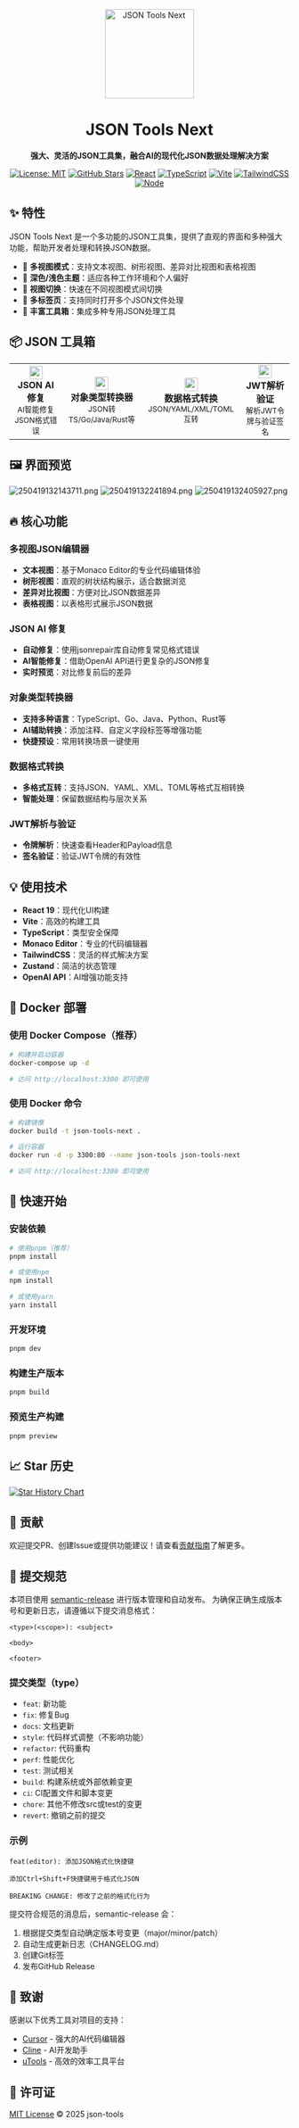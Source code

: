 <div align="center">
  <img src="public/logo.png" alt="JSON Tools Next" width="160" />
  <h1>JSON Tools Next</h1>
  <p><strong>强大、灵活的JSON工具集，融合AI的现代化JSON数据处理解决方案</strong></p>
  
  [![License: MIT](https://img.shields.io/badge/License-MIT-blue.svg)](https://opensource.org/licenses/MIT) [![GitHub Stars](https://img.shields.io/github/stars/dalefengs/json-tools?style=social)](https://github.com/dalefengs/json-tools/stargazers) [![React](https://img.shields.io/badge/React-19.0-61DAFB?logo=react&logoColor=white)](https://reactjs.org/) [![TypeScript](https://img.shields.io/badge/TypeScript-5.6-3178C6?logo=typescript&logoColor=white)](https://www.typescriptlang.org/) [![Vite](https://img.shields.io/badge/Vite-5.4-646CFF?logo=vite&logoColor=white)](https://vitejs.dev/) [![TailwindCSS](https://img.shields.io/badge/TailwindCSS-3.4-06B6D4?logo=tailwindcss&logoColor=white)](https://tailwindcss.com/) [![Node](https://img.shields.io/badge/Node.js-%E2%89%A518-339933?logo=node.js&logoColor=white)](https://nodejs.org/)
  
</div>

## ✨ 特性

JSON Tools Next 是一个多功能的JSON工具集，提供了直观的界面和多种强大功能，帮助开发者处理和转换JSON数据。

- 🚀 **多视图模式**：支持文本视图、树形视图、差异对比视图和表格视图
- 🎨 **深色/浅色主题**：适应各种工作环境和个人偏好
- 🔄 **视图切换**：快速在不同视图模式间切换
- 🧩 **多标签页**：支持同时打开多个JSON文件处理
- 🧩 **丰富工具箱**：集成多种专用JSON处理工具 

## 📦 JSON 工具箱 

<div align="center">
  <table>
    <tr>
      <td align="center">
        <img src="https://api.iconify.design/fluent-emoji-flat:magic-wand.svg" width="24" />
        <br />
        <strong>JSON AI 修复</strong>
        <br />
        <small>AI智能修复JSON格式错误</small>
      </td>
      <td align="center">
        <img src="https://api.iconify.design/fluent-color:code-block-24.svg" width="24" />
        <br />
        <strong>对象类型转换器</strong>
        <br />
        <small>JSON转TS/Go/Java/Rust等</small>
      </td>
      <td align="center">
        <img src="https://api.iconify.design/token-branded:swap.svg" width="24" />
        <br />
        <strong>数据格式转换</strong>
        <br />
        <small>JSON/YAML/XML/TOML互转</small>
      </td>
      <td align="center">
        <img src="https://api.iconify.design/icon-park-outline:key.svg" width="24" />
        <br />
        <strong>JWT解析验证</strong>
        <br />
        <small>解析JWT令牌与验证签名</small>
      </td>
    </tr>
  </table>
</div>

## 🖼️ 界面预览

![250419132143711.png](https://minio.kl.do/default/250419132143711-20250419132143726.png)
![250419132241894.png](https://minio.kl.do/default/250419132241894-20250419132242640.png)
![250419132405927.png](https://minio.kl.do/default/250419132405927-20250419132406260.png)
## 🔥 核心功能

### 多视图JSON编辑器

- **文本视图**：基于Monaco Editor的专业代码编辑体验
- **树形视图**：直观的树状结构展示，适合数据浏览
- **差异对比视图**：方便对比JSON数据差异
- **表格视图**：以表格形式展示JSON数据

### JSON AI 修复

- **自动修复**：使用jsonrepair库自动修复常见格式错误
- **AI智能修复**：借助OpenAI API进行更复杂的JSON修复
- **实时预览**：对比修复前后的差异

### 对象类型转换器

- **支持多种语言**：TypeScript、Go、Java、Python、Rust等
- **AI辅助转换**：添加注释、自定义字段标签等增强功能
- **快捷预设**：常用转换场景一键使用

### 数据格式转换

- **多格式互转**：支持JSON、YAML、XML、TOML等格式互相转换
- **智能处理**：保留数据结构与层次关系

### JWT解析与验证

- **令牌解析**：快速查看Header和Payload信息
- **签名验证**：验证JWT令牌的有效性

## 💡 使用技术

- **React 19**：现代化UI构建
- **Vite**：高效的构建工具
- **TypeScript**：类型安全保障
- **Monaco Editor**：专业的代码编辑器
- **TailwindCSS**：灵活的样式解决方案
- **Zustand**：简洁的状态管理
- **OpenAI API**：AI增强功能支持


## 🐳 Docker 部署

### 使用 Docker Compose（推荐）

```bash
# 构建并启动容器
docker-compose up -d

# 访问 http://localhost:3300 即可使用
```

### 使用 Docker 命令

```bash
# 构建镜像
docker build -t json-tools-next .

# 运行容器
docker run -d -p 3300:80 --name json-tools json-tools-next

# 访问 http://localhost:3300 即可使用
```

## 🚀 快速开始

### 安装依赖

```bash
# 使用pnpm（推荐）
pnpm install

# 或使用npm
npm install

# 或使用yarn
yarn install
```

### 开发环境

```bash
pnpm dev
```

### 构建生产版本

```bash
pnpm build
```

### 预览生产构建

```bash
pnpm preview
```


## 📈 Star 历史

[![Star History Chart](https://api.star-history.com/svg?repos=fevrax/json-tools&type=Date)](https://star-history.com/#dalefengs/json-tools&Date)

## 🤝 贡献

欢迎提交PR、创建Issue或提供功能建议！请查看[贡献指南](CONTRIBUTING.md)了解更多。

## 📝 提交规范

本项目使用 [semantic-release](https://github.com/semantic-release/semantic-release) 进行版本管理和自动发布。
为确保正确生成版本号和更新日志，请遵循以下提交消息格式：

```
<type>(<scope>): <subject>

<body>

<footer>
```

### 提交类型（type）

- `feat`: 新功能
- `fix`: 修复Bug
- `docs`: 文档更新
- `style`: 代码样式调整（不影响功能）
- `refactor`: 代码重构
- `perf`: 性能优化
- `test`: 测试相关
- `build`: 构建系统或外部依赖变更
- `ci`: CI配置文件和脚本变更
- `chore`: 其他不修改src或test的变更
- `revert`: 撤销之前的提交

### 示例

```
feat(editor): 添加JSON格式化快捷键

添加Ctrl+Shift+F快捷键用于格式化JSON

BREAKING CHANGE: 修改了之前的格式化行为
```

提交符合规范的消息后，semantic-release 会：
1. 根据提交类型自动确定版本号变更（major/minor/patch）
2. 自动生成更新日志（CHANGELOG.md）
3. 创建Git标签
4. 发布GitHub Release

## 🙏 致谢

感谢以下优秀工具对项目的支持：

- [Cursor](https://www.cursor.com/) - 强大的AI代码编辑器
- [Cline](https://github.com/cline/cline/) - AI开发助手
- [uTools](https://u.tools/) - 高效的效率工具平台


## 📜 许可证

[MIT License](LICENSE) © 2025 json-tools
